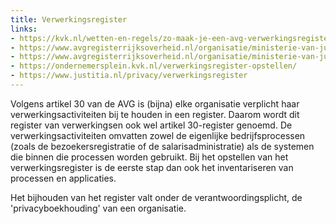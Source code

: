 ```yaml
---
title: Verwerkingsregister
links:
- https://kvk.nl/wetten-en-regels/zo-maak-je-een-avg-verwerkingsregister/
- https://www.avgregisterrijksoverheid.nl/organisatie/ministerie-van-justitie-en-veiligheid
- https://www.avgregisterrijksoverheid.nl/organisatie/ministerie-van-justitie-en-veiligheid/verwerkingen
- https://ondernemersplein.kvk.nl/verwerkingsregister-opstellen/
- https://www.justitia.nl/privacy/verwerkingsregister
---
```

Volgens artikel 30 van de AVG is (bijna) elke organisatie verplicht haar verwerkingsactiviteiten bij te houden in een register. Daarom wordt dit register van verwerkingsen ook wel artikel 30-register genoemd. De verwerkingsactiviteiten omvatten zowel de eigenlijke bedrijfsprocessen (zoals de bezoekersregistratie of de salarisadministratie) als de systemen die binnen die processen worden gebruikt. Bij het opstellen van het verwerkingsregister is de eerste stap dan ook het inventariseren van processen en applicaties.

Het bijhouden van het register valt onder de verantwoordingsplicht, de 'privacyboekhouding' van een organisatie.